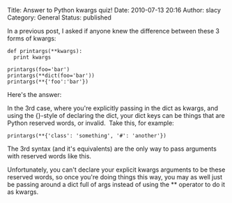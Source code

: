 Title: Answer to Python kwargs quiz!
Date: 2010-07-13 20:16
Author: slacy
Category: General
Status: published

In a previous post, I asked if anyone knew the difference between these
3 forms of kwargs:

    def printargs(**kwargs):
      print kwargs

    printargs(foo='bar')
    printargs(**dict(foo='bar'))
    printargs(**{'foo':'bar'})

Here's the answer:

In the 3rd case, where you're explicitly passing in the dict as kwargs,
and using the {}-style of declaring the dict, your dict keys can be
things that are Python reserved words, or invalid.  Take this, for
example:

    printargs(**{'class': 'something', '#': 'another'})

The 3rd syntax (and it's equivalents) are the only way to pass arguments
with reserved words like this.

Unfortunately, you can't declare your explicit kwargs arguments to be
these reserved words, so once you're doing things this way, you may as
well just be passing around a dict full of args instead of using the
\*\* operator to do it as kwargs.
